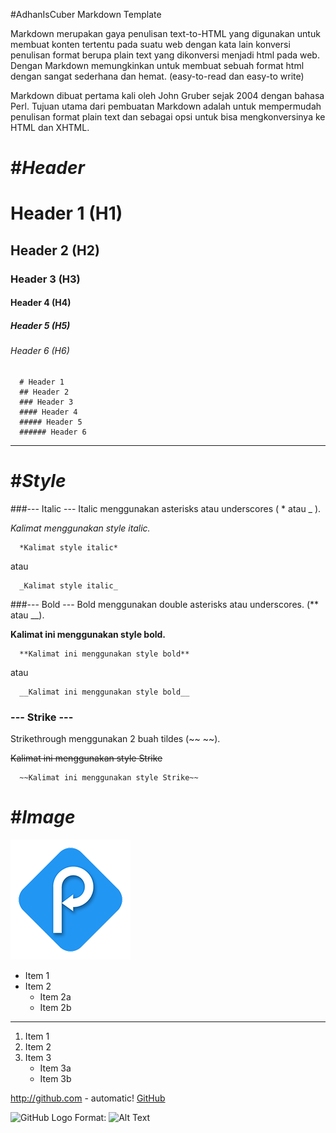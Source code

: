#AdhanIsCuber Markdown Template


Markdown merupakan gaya penulisan text-to-HTML yang digunakan untuk membuat konten tertentu pada suatu web dengan kata lain konversi penulisan format berupa plain text yang dikonversi menjadi html pada web. Dengan Markdown memungkinkan untuk membuat sebuah format html dengan sangat sederhana dan hemat. (easy-to-read dan easy-to write)

Markdown dibuat pertama kali oleh John Gruber sejak 2004 dengan bahasa Perl. Tujuan utama dari pembuatan Markdown adalah untuk mempermudah penulisan format plain text dan sebagai opsi untuk bisa mengkonversinya ke HTML dan XHTML.

#_**Header**_
=====================================================
# Header 1 (H1)
## Header 2 (H2)
### Header 3 (H3)
#### Header 4 (H4)
##### Header 5 (H5)
###### Header 6 (H6)

```
  # Header 1
  ## Header 2
  ### Header 3
  #### Header 4
  ##### Header 5
  ###### Header 6
```
-----------------------------------------------------

#***Style***
=======================================================
###--- Italic ---
Italic menggunakan asterisks atau underscores ( * atau _ ).

*Kalimat menggunakan style italic.*
```
  *Kalimat style italic*
```
atau
```
  _Kalimat style italic_
```
###--- Bold ---
Bold menggunakan double asterisks atau underscores.  (** atau __).

**Kalimat ini menggunakan style bold.**
```
  **Kalimat ini menggunakan style bold**
```
atau
```
  __Kalimat ini menggunakan style bold__
```
### --- Strike ---
Strikethrough menggunakan 2 buah tildes (~~ ~~).

~~Kalimat ini menggunakan style Strike~~
```
  ~~Kalimat ini menggunakan style Strike~~
```

#***Image***
==========================================================

![Logo parkir](/assets/parkiryuk.png)

* Item 1
* Item 2
  * Item 2a
  * Item 2b

-------------------------------


  1. Item 1
  2. Item 2
  3. Item 3
     * Item 3a
     * Item 3b


http://github.com - automatic!
[GitHub](http://github.com)


![GitHub Logo](/images/logo.png)
Format: ![Alt Text](url)
